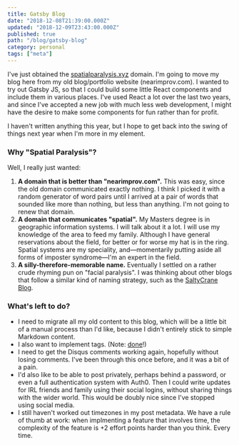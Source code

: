 ```yaml
---
title: Gatsby Blog
date: "2018-12-08T21:39:00.000Z"
updated: "2018-12-09T23:43:00.000Z"
published: true
path: "/blog/gatsby-blog"
category: personal
tags: ["meta"]
---
```


I've just obtained the <a href="https://spatialparalysis.xyz">spatialparalysis.xyz</a> domain. I'm going to move my blog here from my old blog/portfolio website (nearimprov.com). I wanted to try out Gatsby JS, so that I could build some little React components and include them in various places. I've used React a lot over the last two years, and since I've accepted a new job with much less web development, I might have the desire to make some components for fun rather than for profit.

I haven't written anything this year, but I hope to get back into the swing of things next year when I'm more in my element.

### Why "Spatial Paralysis"?

Well, I really just wanted:

1. **A domain that is better than "nearimprov.com".** This was easy, since the old domain communicated exactly nothing. I think I picked it with a random generator of word pairs until I arrived at a pair of words that sounded like more than nothing, but less than anything. I'm not going to renew that domain.
2. **A domain that communicates "spatial".** My Masters degree is in geographic information systems. I will talk about it a lot. I will use my knowledge of the area to feed my family. Although I have general reservations about the field, for better or for worse my hat is in the ring. Spatial systems are my speciality, and—momentarily putting aside all forms of imposter syndrome—I'm an expert in the field.
3. **A silly-therefore-memorable name.** Eventually I settled on a rather crude rhyming pun on "facial paralysis". I was thinking about other blogs that follow a similar kind of naming strategy, such as the [SaltyCrane Blog](https://www.saltycrane.com/about/).

### What's left to do?

- I need to migrate all my old content to this blog, which will be a little bit of a manual process than I'd like, because I didn't entirely stick to simple Markdown content.
- I also want to implement tags. (Note: [done](/tags)!)
- I need to get the Disqus comments working again, hopefully without losing comments. I've been through this once before, and it was a bit of a pain.
- I'd also like to be able to post privately, perhaps behind a password, or even a full authentication system with Auth0. Then I could write updates for IRL friends and family using their social logins, without sharing things with the wider world. This would be doubly nice since I've stopped using social media.
- I still haven't worked out timezones in my post metadata. We have a rule of thumb at work: when implmenting a feature that involves time, the complexity of the feature is +2 effort points harder than you think. Every time.
